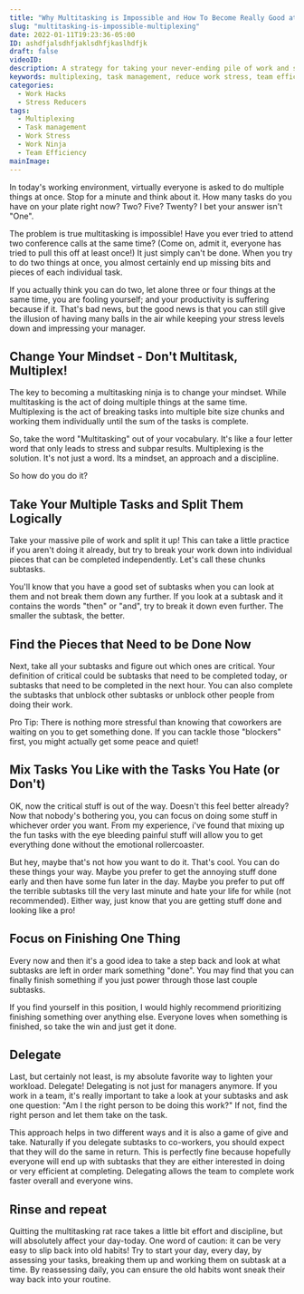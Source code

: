 ```yaml
---
title: "Why Multitasking is Impossible and How To Become Really Good at Faking It"
slug: "multitasking-is-impossible-multiplexing"
date: 2022-01-11T19:23:36-05:00
ID: ashdfjalsdhfjaklsdhfjkaslhdfjk
draft: false
videoID:
description: A strategy for taking your never-ending pile of work and splitting it up into manageable subtasks. Reduce your work stress and look like a pro.
keywords: multiplexing, task management, reduce work stress, team efficiency, tasks, subtasks, agile work management
categories:
  - Work Hacks
  - Stress Reducers
tags:
  - Multiplexing
  - Task management
  - Work Stress
  - Work Ninja
  - Team Efficiency
mainImage:
---
```


In today's working environment, virtually everyone is asked to do multiple things at once. Stop for a minute and think about it. How many tasks do you have on your plate right now? Two? Five? Twenty? I bet your answer isn't "One".

The problem is true multitasking is impossible! Have you ever tried to attend two conference calls at the same time? (Come on, admit it, everyone has tried to pull this off at least once!) It just simply can't be done. When you try to do two things at once, you almost certainly end up missing bits and pieces of each individual task.

If you actually think you can do two, let alone three or four things at the same time, you are fooling yourself; and your productivity is suffering because if it. That's bad news, but the good news is that you can still give the illusion of having many balls in the air while keeping your stress levels down and impressing your manager.

## Change Your Mindset - Don't Multitask, Multiplex!

The key to becoming a multitasking ninja is to change your mindset. While multitasking is the act of doing multiple things at the same time. Multiplexing is the act of breaking tasks into multiple bite size chunks and working them individually until the sum of the tasks is complete.

So, take the word "Multitasking" out of your vocabulary. It's like a four letter word that only leads to stress and subpar results. Multiplexing is the solution. It's not just a word. Its a mindset, an approach and a discipline.

So how do you do it?

## Take Your Multiple Tasks and Split Them Logically

Take your massive pile of work and split it up! This can take a little practice if you aren't doing it already, but try to break your work down into individual pieces that can be completed independently. Let's call these chunks subtasks.

You'll know that you have a good set of subtasks when you can look at them and not break them down any further. If you look at a subtask and it contains the words "then" or "and", try to break it down even further. The smaller the subtask, the better.

## Find the Pieces that Need to be Done Now

Next, take all your subtasks and figure out which ones are critical. Your definition of critical could be subtasks that need to be completed today, or subtasks that need to be completed in the next hour. You can also complete the subtasks that unblock other subtasks or unblock other people from doing their work.

Pro Tip: There is nothing more stressful than knowing that coworkers are waiting on you to get something done. If you can tackle those "blockers" first, you might actually get some peace and quiet!

## Mix Tasks You Like with the Tasks You Hate (or Don't)

OK, now the critical stuff is out of the way. Doesn't this feel better already? Now that nobody's bothering you, you can focus on doing some stuff in whichever order you want. From my experience, i've found that mixing up the fun tasks with the eye bleeding painful stuff will allow you to get everything done without the emotional rollercoaster.

But hey, maybe that's not how you want to do it. That's cool. You can do these things your way. Maybe you prefer to get the annoying stuff done early and then have some fun later in the day. Maybe you prefer to put off the terrible subtasks till the very last minute and hate your life for while (not recommended). Either way, just know that you are getting stuff done and looking like a pro!

## Focus on Finishing One Thing

Every now and then it's a good idea to take a step back and look at what subtasks are left in order mark something "done". You may find that you can finally finish something if you just power through those last couple subtasks.

If you find yourself in this position, I would highly recommend prioritizing finishing something over anything else. Everyone loves when something is finished, so take the win and just get it done.

## Delegate

Last, but certainly not least, is my absolute favorite way to lighten your workload. Delegate! Delegating is not just for managers anymore. If you work in a team, it's really important to take a look at your subtasks and ask one question: "Am I the right person to be doing this work?" If not, find the right person and let them take on the task.

This approach helps in two different ways and it is also a game of give and take. Naturally if you delegate subtasks to co-workers, you should expect that they will do the same in return. This is perfectly fine because hopefully everyone will end up with subtasks that they are either interested in doing or very efficient at completing. Delegating allows the team to complete work faster overall and everyone wins.

## Rinse and repeat

Quitting the multitasking rat race takes a little bit effort and discipline, but will absolutely affect your day-today. One word of caution: it can be very easy to slip back into old habits! Try to start your day, every day, by assessing your tasks, breaking them up and working them on subtask at a time. By reassessing daily, you can ensure the old habits wont sneak their way back into your routine.
